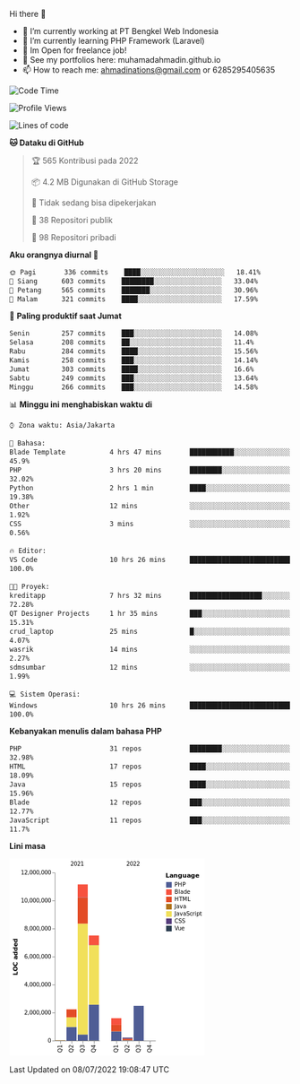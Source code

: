 Hi there 👋

- 🔭 I’m currently working at PT Bengkel Web Indonesia
- 🌱 I’m currently learning PHP Framework (Laravel)
- 📂 Im Open for freelance job!
- 🧷 See my portfolios here: muhamadahmadin.github.io
- 📫 How to reach me: ahmadinations@gmail.com or 6285295405635


<!--START_SECTION:waka-->
![Code Time](http://img.shields.io/badge/Code%20Time-0%20secs-blue)

![Profile Views](http://img.shields.io/badge/Profil%20dilihat-3-blue)

![Lines of code](https://img.shields.io/badge/Sejak%20Hello%20World%20aku%20telah%20menulis-25%20Million%20baris%20kode-blue)

**🐱 Dataku di GitHub** 

> 🏆 565 Kontribusi pada 2022
 > 
> 📦 4.2 MB Digunakan di GitHub Storage 
 > 
> 🚫 Tidak sedang bisa dipekerjakan
 > 
> 📜 38 Repositori publik 
 > 
> 🔑 98 Repositori pribadi  
 > 
**Aku orangnya diurnal 🐤** 

```text
🌞 Pagi       336 commits    ████░░░░░░░░░░░░░░░░░░░░░   18.41% 
🌆 Siang      603 commits    ████████░░░░░░░░░░░░░░░░░   33.04% 
🌃 Petang     565 commits    ███████░░░░░░░░░░░░░░░░░░   30.96% 
🌙 Malam      321 commits    ████░░░░░░░░░░░░░░░░░░░░░   17.59%

```
📅 **Paling produktif saat Jumat** 

```text
Senin        257 commits    ███░░░░░░░░░░░░░░░░░░░░░░   14.08% 
Selasa       208 commits    ██░░░░░░░░░░░░░░░░░░░░░░░   11.4% 
Rabu         284 commits    ████░░░░░░░░░░░░░░░░░░░░░   15.56% 
Kamis        258 commits    ███░░░░░░░░░░░░░░░░░░░░░░   14.14% 
Jumat        303 commits    ████░░░░░░░░░░░░░░░░░░░░░   16.6% 
Sabtu        249 commits    ███░░░░░░░░░░░░░░░░░░░░░░   13.64% 
Minggu       266 commits    ███░░░░░░░░░░░░░░░░░░░░░░   14.58%

```


📊 **Minggu ini menghabiskan waktu di** 

```text
⌚︎ Zona waktu: Asia/Jakarta

💬 Bahasa: 
Blade Template           4 hrs 47 mins       ███████████░░░░░░░░░░░░░░   45.9% 
PHP                      3 hrs 20 mins       ████████░░░░░░░░░░░░░░░░░   32.02% 
Python                   2 hrs 1 min         ████░░░░░░░░░░░░░░░░░░░░░   19.38% 
Other                    12 mins             ░░░░░░░░░░░░░░░░░░░░░░░░░   1.92% 
CSS                      3 mins              ░░░░░░░░░░░░░░░░░░░░░░░░░   0.56%

🔥 Editor: 
VS Code                  10 hrs 26 mins      █████████████████████████   100.0%

🐱‍💻 Proyek: 
kreditapp                7 hrs 32 mins       ██████████████████░░░░░░░   72.28% 
QT Designer Projects     1 hr 35 mins        ███░░░░░░░░░░░░░░░░░░░░░░   15.31% 
crud_laptop              25 mins             █░░░░░░░░░░░░░░░░░░░░░░░░   4.07% 
wasrik                   14 mins             ░░░░░░░░░░░░░░░░░░░░░░░░░   2.27% 
sdmsumbar                12 mins             ░░░░░░░░░░░░░░░░░░░░░░░░░   1.99%

💻 Sistem Operasi: 
Windows                  10 hrs 26 mins      █████████████████████████   100.0%

```

**Kebanyakan menulis dalam bahasa PHP** 

```text
PHP                      31 repos            ████████░░░░░░░░░░░░░░░░░   32.98% 
HTML                     17 repos            ████░░░░░░░░░░░░░░░░░░░░░   18.09% 
Java                     15 repos            ████░░░░░░░░░░░░░░░░░░░░░   15.96% 
Blade                    12 repos            ███░░░░░░░░░░░░░░░░░░░░░░   12.77% 
JavaScript               11 repos            ███░░░░░░░░░░░░░░░░░░░░░░   11.7%

```


**Lini masa**

![Chart not found](https://raw.githubusercontent.com/MuhamadAhmadin/MuhamadAhmadin/master/charts/bar_graph.png) 


 Last Updated on 08/07/2022 19:08:47 UTC
<!--END_SECTION:waka-->
